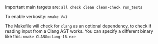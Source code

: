 Important main targets are: `all check clean clean-check run_tests`

To enable verbosity: `nmake V=1`

The Makefile will check for `clang` as an optional dependency,
to check if reading input from a Clang AST works.
You can specify a different binary like this: `nmake CLANG=clang-16.exe`
